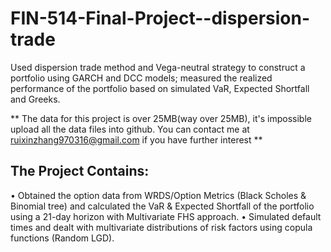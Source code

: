 # FIN-514-Final-Project--dispersion-trade
Used dispersion trade method and Vega-neutral strategy to construct a portfolio using GARCH and DCC models; measured the realized performance of the portfolio based on simulated VaR, Expected Shortfall and Greeks.


** The data for this project is over 25MB(way over 25MB), it's impossible upload all the data files into github. You can contact me at ruixinzhang970316@gmail.com if you have further interest **

## The Project Contains:
• Obtained the option data from WRDS/Option Metrics (Black Scholes & Binomial tree) and calculated the VaR & Expected
Shortfall of the portfolio using a 21-day horizon with Multivariate FHS approach.
• Simulated default times and dealt with multivariate distributions of risk factors using copula functions (Random LGD).

